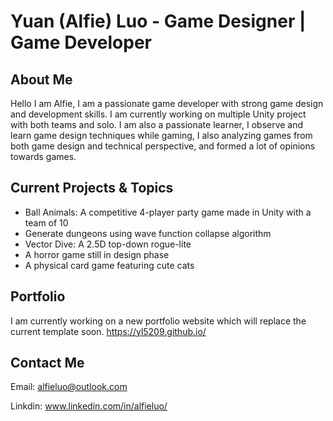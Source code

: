 
<!---
yl5209/yl5209 is a ✨ special ✨ repository because its `README.md` (this file) appears on your GitHub profile.
You can click the Preview link to take a look at your changes.
--->
# Yuan (Alfie) Luo - Game Designer | Game Developer

## About Me
Hello I am Alfie, I am a passionate game developer with strong game design and development skills. I am currently working on multiple Unity project with both teams and solo. I am also a passionate learner, I observe and learn game design techniques while gaming, I also analyzing games from both game design and technical perspective, and formed a lot of opinions towards games.

## Current Projects & Topics
- Ball Animals: A competitive 4-player party game made in Unity with a team of 10
- Generate dungeons using wave function collapse algorithm
- Vector Dive: A 2.5D top-down rogue-lite
- A horror game still in design phase
- A physical card game featuring cute cats

## Portfolio
I am currently working on a new portfolio website which will replace the current template soon.
https://yl5209.github.io/

## Contact Me
Email: alfieluo@outlook.com

Linkdin: www.linkedin.com/in/alfieluo/
